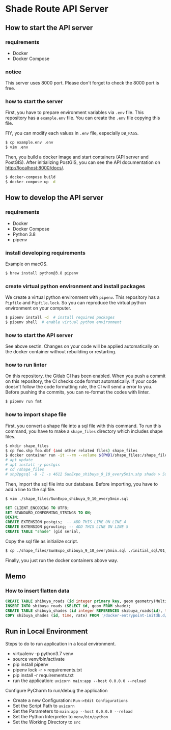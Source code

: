 # Shade Route API Server

## How to start the API server
### requirements
- Docker
- Docker Compose

### notice
This server uses 8000 port. Please don't forget to check the 8000 port is free.

### how to start the server
First, you have to prepare environment variables via `.env` file. This repository has a `example.env` file. You can create the `.env` file copying this file.

FIY, you can modify each values in `.env` file, especially `DB_PASS`.

```bash
$ cp example.env .env
$ vim .env
```

Then, you build a docker image and start containers (API server and PostGIS). After initializing PostGIS, you can see the API documentation on [http://localhost:8000/docs/](http://localhost:8000/docs/).

```bash
$ docker-compose build
$ docker-compose up -d
```

## How to develop the API server
### requirements
- Docker
- Docker Compose
- Python 3.8
- pipenv

### install developing requirements
Example on macOS.

```bash
$ brew install python@3.8 pipenv
```

### create virtual python environment and install packages
We create a virtual python environment with `pipenv`. This repository has a `Pipfile` and `Pipfile.lock`. So you can reproduce the virtual python environment on your computer.

```bash
$ pipenv install -d  # install required packages
$ pipenv shell  # enable virtual python environment
```

### how to start the API server
See above sectin. Changes on your code will be applied automatically on the docker container without rebuilding or restarting.

### how to run linter
On this repository, the Gitlab CI has been enabled. When you push a commit on this repository, the CI checks code format automatically. If your code doesn't follow the code formatting rule, the CI will send a error to you. Before pushing the commits, you can re-format the codes with linter.

```bash
$ pipenv run fmt
```

### how to import shape file
First, you convert a shape file into a sql file with this command. To run this command, you have to make a `shape_files` directory which includes shape files. 

```bash
$ mkdir shape_files
$ cp foo.shp foo.dbf (and other related files) shape_files
$ docker container run -it --rm --volume ${PWD}/shape_files:/shape_files pgrouting/pgrouting:12-3.0-master bash
# apt update
# apt install -y postgis
# cd /shape_files
# shp2pgsql -D -I -s 4612 SunExpo_shibuya_9_10_every5min.shp shade > SunExpo_shibuya_9_10_every5min.sql
```

Then, import the sql file into our database. Before importing, you have to add a line to the sql file.

```bash
$ vim ./shape_files/SunExpo_shibuya_9_10_every5min.sql
```

```sql
SET CLIENT_ENCODING TO UTF8;
SET STANDARD_CONFORMING_STRINGS TO ON;
BEGIN;
CREATE EXTENSION postgis;  -- ADD THIS LINE ON LINE 4
CREATE EXTENSION pgrouting; -- ADD THIS LINE ON LINE 5
CREATE TABLE "shade" (gid serial,
```

Copy the sql file as initialize script.

```bash
$ cp ./shape_files/SunExpo_shibuya_9_10_every5min.sql ./initial_sql/01_import_shade_rates.sql
```

Finally, you just run the docker containers above way.

## Memo
### How to insert flatten data

```sql
CREATE TABLE shibuya_roads (id integer primary key, geom geometry(MultiLineString,4612));
INSERT INTO shibuya_roads (SELECT id, geom FROM shade);
CREATE TABLE shibuya_shades (id integer REFERENCES shibuya_roads(id), time time, rate float);
COPY shibuya_shades (id, time, rate) FROM '/docker-entrypoint-initdb.d/sun_expo_flatten.csv' DELIMITERS ',' CSV HEADER;
```

## Run in Local Environment
Steps to do to run application in a local environment.

* virtualenv -p python3.7 venv
* source venv/bin/activate
* pip install pipenv
* pipenv lock -r > requirements.txt
* pip install -r requirements.txt
* run the application: 
```uvicorn main:app --host 0.0.0.0 --reload```

Configure PyCharm to run/debug the application

* Create a new Configuration: `Run->Edit Configurations`
* Set the Script Path to `uvicorn`
* Set the Parameters to `main:app --host 0.0.0.0 --reload`
* Set the Python Interpreter to `venv/bin/python`
* Set the Working Directory to  `src`
